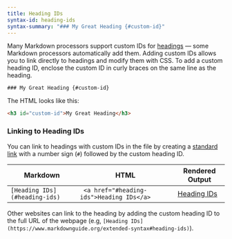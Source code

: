 ```yaml
---
title: Heading IDs
syntax-id: heading-ids
syntax-summary: "### My Great Heading {#custom-id}"
---
```


Many Markdown processors support custom IDs for [headings](/basic-syntax/#headings) — some Markdown processors automatically add them. Adding custom IDs allows you to link directly to headings and modify them with CSS. To add a custom heading ID, enclose the custom ID in curly braces on the same line as the heading.

```text
### My Great Heading {#custom-id}
```

The HTML looks like this:

```html
<h3 id="custom-id">My Great Heading</h3>
```

### Linking to Heading IDs

You can link to headings with custom IDs in the file by creating a [standard link](/basic-syntax/#links) with a number sign (`#`) followed by the custom heading ID.

<table class="table table-bordered">
  <thead class="thead-light">
    <tr>
      <th>Markdown</th>
      <th>HTML</th>
      <th>Rendered Output</th>
    </tr>
  </thead>
  <tbody>
    <tr>
      <td><code class="highlighter-rouge">[Heading IDs](#heading-ids)</code></td>
      <td><code class="highlighter-rouge"> &lt;a href="#heading-ids"&gt;Heading IDs&lt;/a&gt;</code></td>
      <td><a href="#heading-ids">Heading IDs</a></td>
    </tr>
  </tbody>
</table>

Other websites can link to the heading by adding the custom heading ID to the full URL of the webpage (e.g, `[Heading IDs](https://www.markdownguide.org/extended-syntax#heading-ids)`).
